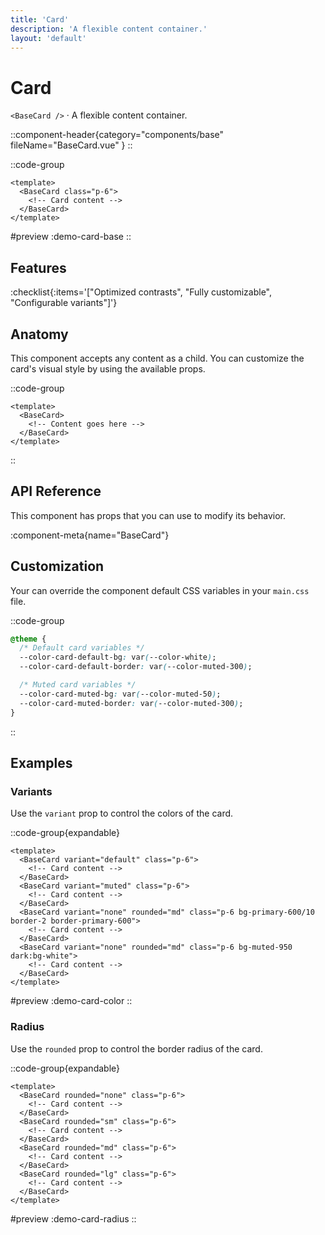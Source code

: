 ```yaml
---
title: 'Card'
description: 'A flexible content container.'
layout: 'default'
---
```


# Card

`<BaseCard />` · A flexible content container.

::component-header{category="components/base" fileName="BaseCard.vue" }
::

::code-group

```vue [Comp.vue]
<template>
  <BaseCard class="p-6">
    <!-- Card content -->
  </BaseCard>
</template>
```

#preview
:demo-card-base
::

## Features

:checklist{:items='["Optimized contrasts", "Fully customizable", "Configurable variants"]'}

## Anatomy
This component accepts any content as a child. You can customize the card's visual style by using the available props.

::code-group

```vue [Comp.vue]
<template>
  <BaseCard>
    <!-- Content goes here -->
  </BaseCard>
</template>
```

::

## API Reference

This component has props that you can use to modify its behavior.

:component-meta{name="BaseCard"}

## Customization

Your can override the component default CSS variables in your `main.css` file.

::code-group

```css [main.css]
@theme {
  /* Default card variables */
  --color-card-default-bg: var(--color-white);
  --color-card-default-border: var(--color-muted-300);

  /* Muted card variables */
  --color-card-muted-bg: var(--color-muted-50);
  --color-card-muted-border: var(--color-muted-300);
}
```

::

## Examples

### Variants

Use the `variant` prop to control the colors of the card.

::code-group{expandable}

```vue [Comp.vue]
<template>
  <BaseCard variant="default" class="p-6">
    <!-- Card content -->
  </BaseCard>
  <BaseCard variant="muted" class="p-6">
    <!-- Card content -->
  </BaseCard>
  <BaseCard variant="none" rounded="md" class="p-6 bg-primary-600/10 border-2 border-primary-600">
    <!-- Card content -->
  </BaseCard>
  <BaseCard variant="none" rounded="md" class="p-6 bg-muted-950 dark:bg-white">
    <!-- Card content -->
  </BaseCard>
</template>
```

#preview
:demo-card-color
::

### Radius

Use the `rounded` prop to control the border radius of the card.

::code-group{expandable}

```vue [Comp.vue]
<template>
  <BaseCard rounded="none" class="p-6">
    <!-- Card content -->
  </BaseCard>
  <BaseCard rounded="sm" class="p-6">
    <!-- Card content -->
  </BaseCard>
  <BaseCard rounded="md" class="p-6">
    <!-- Card content -->
  </BaseCard>
  <BaseCard rounded="lg" class="p-6">
    <!-- Card content -->
  </BaseCard>
</template>
```

#preview
:demo-card-radius
::
